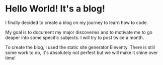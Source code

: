 # Hello World! It's a blog!

I finally decided to create a blog on my journey to learn how to code.

My goal is to document my major discoveries and to motivate me to go deaper into some specific subjects. I will try to post twice a month.

To create the blog, I used the static site generator Eleventy. There is still some work to do, it's absolutely not perfect but we will make it shine over time!